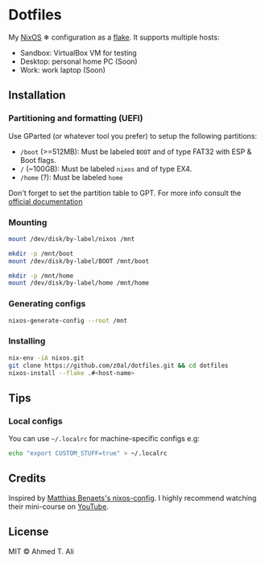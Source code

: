 # Dotfiles

My [NixOS](https://nixos.org/) ❄ configuration as a [flake](https://nixos.wiki/wiki/Flakes). It supports multiple hosts:

- Sandbox: VirtualBox VM for testing
- Desktop: personal home PC (Soon)
- Work: work laptop (Soon)

## Installation

### Partitioning and formatting (UEFI)

Use GParted (or whatever tool you prefer) to setup the following partitions:

- `/boot` (>=512MB): Must be labeled `BOOT` and of type FAT32 with ESP & Boot flags.
- `/` (~100GB): Must be labeled `nixos` and of type EX4.
- `/home` (?): Must be labeled `home`

Don't forget to set the partition table to GPT. For more info consult the [official documentation](https://nixos.org/manual/nixos/stable/#sec-installation)

### Mounting

```sh
mount /dev/disk/by-label/nixos /mnt

mkdir -p /mnt/boot
mount /dev/disk/by-label/BOOT /mnt/boot

mkdir -p /mnt/home
mount /dev/disk/by-label/home /mnt/home
```

### Generating configs

```sh
nixos-generate-config --root /mnt
```

### Installing

```sh
nix-env -iA nixos.git
git clone https://github.com/z0al/dotfiles.git && cd dotfiles
nixos-install --flake .#<host-name>
```

## Tips

### Local configs

You can use `~/.localrc` for machine-specific configs e.g:

```sh
echo "export CUSTOM_STUFF=true" > ~/.localrc
```

## Credits

Inspired by [Matthias Benaets's nixos-config](https://github.com/MatthiasBenaets/nixos-config). I highly recommend watching their mini-course on [YouTube](https://youtu.be/AGVXJ-TIv3Y).

## License

MIT © Ahmed T. Ali

[starship]: https://starship.rs/
[fzf]: https://github.com/junegunn/fzf
[fd]: https://github.com/sharkdp/fd
[alacritty]: https://github.com/alacritty/alacritty

